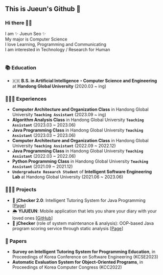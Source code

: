 ## This is Jueun's Github 🌱

### Hi there 👋🏻

I am ✨ Jueun Seo ✨ <br>
My major is Computer Science <br>
I love Learning, Programming and Communicating <br>
I am interested in Technology / Research for Human <br>
<br>

### 📚 Education
- 🇰🇷 **B.S. in Artificial Intelligence・Computer Science and Engineering** at **Handong Global University** (2020.03 ~ ing) <br>


### 🙋🏻‍♀️ Experiences
- **Computer Architecture and Organization Class** in Handong Global University **`Teaching Assistant`** (2023.09 ~ ing) <br>
- **Algorithm Analysis Class** in Handong Global University **`Teaching Assistant`** (2023.03 ~ 2023.06) <br>
- **Java Programming Class** in Handong Global University **`Teaching Assistant`** (2023.03 ~ 2023.06) <br>
- **Computer Architecture and Organization Class** in Handong Global University **`Teaching Assistant`** (2022.09 ~ 2022.12) <br>
- **Java Programming Class** in Handong Global University **`Teaching Assistant`** (2022.03 ~ 2022.06) <br>
- **Python Programming Class** in Handong Global University **`Teaching Assistant`** (2021.09 ~ 2021.12) <br>
- **`Undergraduate Research Student`** of **Intelligent Software Engineering Lab** at Handong Global University (2021.06 ~ 2023.06) <br>


### 👩🏻‍💻 Projects
- 🔎 **jChecker 2.0**: Intelligent Tutoring System for Java Programming [[Page](http://isel.lifove.net/jchecker2.0)] <br>
- 🌦️ **YIJUEUN**: Mobile application that lets you share your diary with your loved ones [[GitHub](https://github.com/seojueunn/YIJUEUN.git)] <br>
- 💯 **jChecker** (role of system maintenance & analysis): OOP-based Java program scoring service through static analysis [[Page](http://isel.lifove.net/jchecker)] <br>


### 📑 Papers
- **Survey on Intelligent Tutoring System for Programming Education**, in Proceedings of Korea Conference on Software Engineering (KCSE2023) <br>
- **Automatic Evaluation System for Object-Oriented Programs**, in Proceedings of Korea Computer Congress (KCC2022) <br>

<!--
### 🏆 Awards
- **2023-TOPCIT 상반기 정기평가 장려상** at Handong Global University
- **2023 캡스톤 페스티벌 ‘캡스톤디자인’ 부문 최우수상** at Handong Global University
- **KCC2022 학부생/주니어논문경진대회 학부생부문 우수상** at Korea Computer Congress
-->

